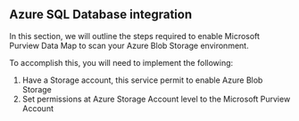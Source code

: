 ## Azure SQL Database integration

In this section, we will outline the steps required to enable Microsoft Purview Data Map to scan your Azure Blob Storage environment.

To accomplish this, you will need to implement the following:
1. Have a Storage account, this service permit to enable Azure Blob Storage
2. Set permissions at Azure Storage Account level to the Microsoft Purview Account
